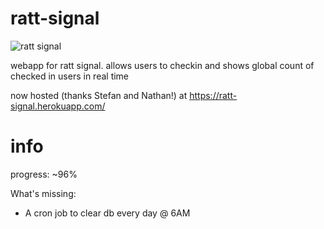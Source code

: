 # ratt-signal

![ratt signal](http://i.imgur.com/y3nSF5W.png)

webapp for ratt signal. allows users to checkin and shows global count of checked in users in real time

now hosted (thanks Stefan and Nathan!) at https://ratt-signal.herokuapp.com/

# info

progress: ~96%

What's missing:
- A cron job to clear db every day @ 6AM
